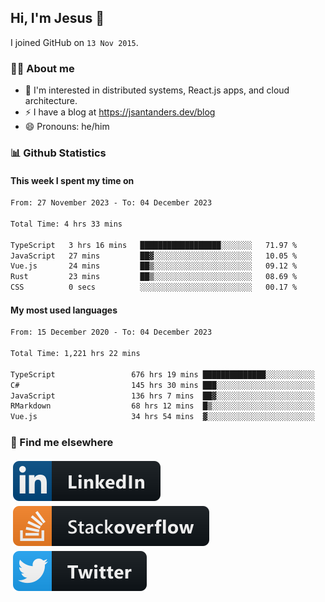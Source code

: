 ## Hi, I'm Jesus 👋

I joined GitHub on `13 Nov 2015`.

<!-- Talking about you -->

### 👨‍💻 About me

- 👦 I'm interested in distributed systems, React.js apps, and cloud architecture.
- ⚡️ I have a blog at <https://jsantanders.dev/blog>
- 😄 Pronouns: he/him

### 📊 Github Statistics

#### This week I spent my time on

<!--START_SECTION:weekly-->

```txt
From: 27 November 2023 - To: 04 December 2023

Total Time: 4 hrs 33 mins

TypeScript   3 hrs 16 mins   ██████████████████░░░░░░░   71.97 %
JavaScript   27 mins         ██▓░░░░░░░░░░░░░░░░░░░░░░   10.05 %
Vue.js       24 mins         ██▒░░░░░░░░░░░░░░░░░░░░░░   09.12 %
Rust         23 mins         ██▒░░░░░░░░░░░░░░░░░░░░░░   08.69 %
CSS          0 secs          ░░░░░░░░░░░░░░░░░░░░░░░░░   00.17 %
```

<!--END_SECTION:weekly-->

#### My most used languages

<!--START_SECTION:alltime-->

```txt
From: 15 December 2020 - To: 04 December 2023

Total Time: 1,221 hrs 22 mins

TypeScript                 676 hrs 19 mins ██████████████░░░░░░░░░░░   55.37 %
C#                         145 hrs 30 mins ███░░░░░░░░░░░░░░░░░░░░░░   11.91 %
JavaScript                 136 hrs 7 mins  ██▓░░░░░░░░░░░░░░░░░░░░░░   11.15 %
RMarkdown                  68 hrs 12 mins  █▒░░░░░░░░░░░░░░░░░░░░░░░   05.58 %
Vue.js                     34 hrs 54 mins  ▓░░░░░░░░░░░░░░░░░░░░░░░░   02.86 %
```

<!--END_SECTION:alltime-->

### 📢 Find me elsewhere

<p>
  <a target="_blank" href="https://linkedin.com/in/jsantanders">
    <img src="https://github.com/jsantanders/jsantanders/blob/master/img/linkedin.svg" alt="LinkedIn" style="vertical-align:top; margin:4px">
  </a>
  
  <a target="_blank" href="https://stackoverflow.com/users/7318331/jesus-santander">
    <img src="https://github.com/jsantanders/jsantanders/blob/master/img/stackoverflow.svg" alt="StackOverflow" style="vertical-align:top; margin:4px">
  </a>
  
  <a target="_blank" href="http://twitter.com/jsantanders">
    <img src="https://github.com/jsantanders/jsantanders/blob/master/img/twitter.svg" alt="Twitter" style="vertical-align:top; margin:4px">
  </a>
</p>

